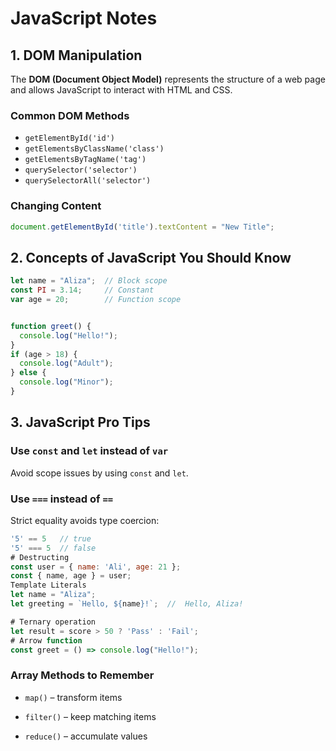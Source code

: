 # JavaScript Notes

## 1. DOM Manipulation

The **DOM (Document Object Model)** represents the structure of a web page and allows JavaScript to interact with HTML and CSS.

###  Common DOM Methods
- `getElementById('id')`
- `getElementsByClassName('class')`
- `getElementsByTagName('tag')`
- `querySelector('selector')`
- `querySelectorAll('selector')`

###  Changing Content
```javascript
document.getElementById('title').textContent = "New Title";
```
## 2. Concepts of JavaScript You Should Know
```javascript
let name = "Aliza";  // Block scope
const PI = 3.14;     // Constant
var age = 20;        // Function scope


function greet() {
  console.log("Hello!");
}
if (age > 18) {
  console.log("Adult");
} else {
  console.log("Minor");
}
```
##  3. JavaScript Pro Tips 

###  Use `const` and `let` instead of `var`
Avoid scope issues by using `const` and `let`.

###  Use `===` instead of `==`
Strict equality avoids type coercion:
```javascript
'5' == 5   // true
'5' === 5  // false 
# Destructing
const user = { name: 'Ali', age: 21 };
const { name, age } = user;
Template Literals 
let name = "Aliza";
let greeting = `Hello, ${name}!`;  //  Hello, Aliza!

# Ternary operation
let result = score > 50 ? 'Pass' : 'Fail';
# Arrow function
const greet = () => console.log("Hello!");
```
### Array Methods to Remember

-   `map()` – transform items
    
-   `filter()` – keep matching items
    
-   `reduce()` – accumulate values
